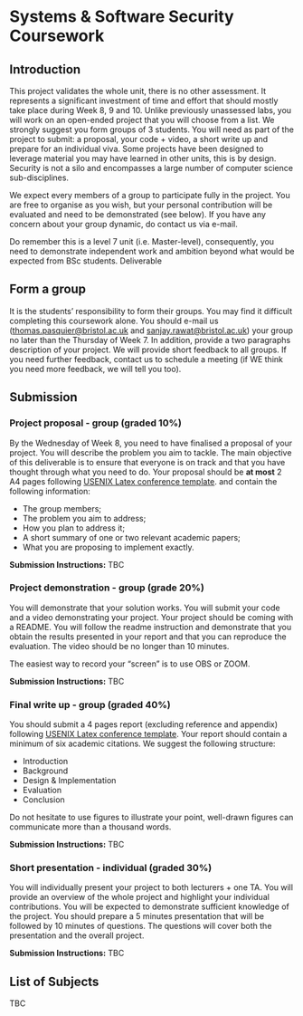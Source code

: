 # Systems & Software Security Coursework

## Introduction

This project validates the whole unit, there is no other assessment. It represents a significant investment of time and effort that should mostly take place during Week 8, 9 and 10. Unlike previously unassessed labs, you will work on an open-ended project that you will choose from a list. We strongly suggest you form groups of 3 students. You will need as part of the project to submit: a proposal, your code + video, a short write up and prepare for an individual viva. Some projects have been designed to leverage material you may have learned in other units, this is by design. Security is not a silo and encompasses a large number of computer science sub-disciplines.

We expect every members of a group to participate fully in the project. You are free to organise as you wish, but your personal contribution will be evaluated and need to be demonstrated (see below). If you have any concern about your group dynamic, do contact us via e-mail.

Do remember this is a level 7 unit (i.e. Master-level), consequently, you need to demonstrate independent work and ambition beyond what would be expected from BSc students.
Deliverable

## Form a group

It is the students’ responsibility to form their groups. You may find it difficult completing this coursework alone. You should e-mail us ([thomas.pasquier@bristol.ac.uk](mailto:thomas.pasquier@bristol.ac.uk) and [sanjay.rawat@bristol.ac.uk](mailto:sanjay.rawat@bristol.ac.uk)) your group no later than the Thursday of Week 7. In addition, provide a two paragraphs description of your project. We will provide short feedback to all groups. If you need further feedback, contact us to schedule a meeting (if WE think you need more feedback, we will tell you too).


## Submission

### Project proposal - group (graded 10%)

By the Wednesday of Week 8, you need to have finalised a proposal of your project. You will describe the problem you aim to tackle. The main objective of this deliverable is to ensure that everyone is on track and that you have thought through what you need to do. Your proposal should be **at most** 2 A4 pages following [USENIX Latex conference template](https://www.usenix.org/conferences/author-resources/paper-templates). and contain the following information:
- The group members;
- The problem you aim to address;
- How you plan to address it;
- A short summary of one or two relevant academic papers;
- What you are proposing to implement exactly.

**Submission Instructions:** TBC

### Project demonstration - group (grade 20%)

You will demonstrate that your solution works. You will submit your code and a video demonstrating your project. Your project should be coming with a README. You will follow the readme instruction and demonstrate that you obtain the results presented in your report and that you can reproduce the evaluation. The video should be no longer than 10 minutes.

The easiest way to record your “screen” is to use OBS or ZOOM.

**Submission Instructions:** TBC

### Final write up - group (graded 40%)

You should submit a 4 pages report (excluding reference and appendix) following [USENIX Latex conference template](https://www.usenix.org/conferences/author-resources/paper-templates). Your report should contain a minimum of six academic citations. We suggest the following structure:
- Introduction
- Background
- Design & Implementation
- Evaluation
- Conclusion

Do not hesitate to use figures to illustrate your point, well-drawn figures can communicate more than a thousand words.

**Submission Instructions:** TBC

### Short presentation - individual (graded 30%)

You will individually present your project to both lecturers + one TA. You will provide an overview of the whole project and highlight your individual contributions. You will be expected to demonstrate sufficient knowledge of the project. You should prepare a 5 minutes presentation that will be followed by 10 minutes of questions. The questions will cover both the presentation and the overall project.

**Submission Instructions:** TBC

## List of Subjects

TBC

